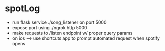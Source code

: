 # spotLog

- run flask service ./song_listener on port 5000
- expose port using ./ngrok http 5000
- make requests to /listen endpoint w/ proper query params
- on ios --> use shortcuts app to prompt automated request when spotify opens
